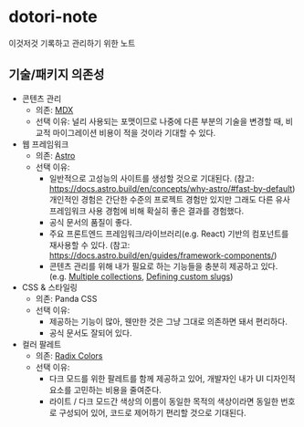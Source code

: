 # dotori-note

이것저것 기록하고 관리하기 위한 노트

## 기술/패키지 의존성

- 콘텐츠 관리
  - 의존: [MDX](https://mdxjs.com/)
  - 선택 이유: 널리 사용되는 포맷이므로 나중에 다른 부분의 기술을 변경할 때, 비교적 마이그레이션 비용이 적을 것이라 기대할 수 있다.
- 웹 프레임워크
  - 의존: [Astro](https://astro.build/)
  - 선택 이유:
    - 일반적으로 고성능의 사이트를 생성할 것으로 기대된다. (참고: https://docs.astro.build/en/concepts/why-astro/#fast-by-default) 개인적인 경험은 간단한 수준의 프로젝트 경험만 있지만 그래도 다른 유사 프레임워크 사용 경험에 비해 확실히 좋은 결과를 경험했다.
    - 공식 문서의 품질이 좋다.
    - 주요 프론트엔드 프레임워크/라이브러리(e.g. React) 기반의 컴포넌트를 재사용할 수 있다. (참고: https://docs.astro.build/en/guides/framework-components/)
    - 콘텐츠 관리를 위해 내가 필요로 하는 기능들을 충분히 제공하고 있다. (e.g. [Multiple collections](https://docs.astro.build/en/guides/content-collections/#organizing-with-multiple-collections), [Defining custom slugs](https://docs.astro.build/en/guides/content-collections/#defining-custom-slugs))
- CSS & 스타일링
  - 의존: Panda CSS
  - 선택 이유:
    - 제공하는 기능이 많아, 웬만한 것은 그냥 그대로 의존하면 돼서 편리하다.
    - 공식 문서도 잘되어 있다.
- 컬러 팔레트
  - 의존: [Radix Colors](https://www.radix-ui.com/colors)
  - 선택 이유:
    - 다크 모드를 위한 팔레트를 함께 제공하고 있어, 개발자인 내가 UI 디자인적 요소를 고민하는 비용을 줄여준다.
    - 라이트 / 다크 모드간 색상의 이름이 동일한 목적의 색상이라면 동일한 번호로 구성되어 있어, 코드로 제어하기 편리할 것으로 기대된다.
